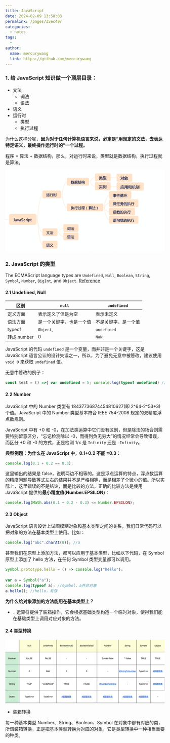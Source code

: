 ```yaml
---
title: JavaScript
date: 2024-02-09 13:58:03
permalink: /pages/35ec49/
categories:
  - notes
tags:
  -
author:
  name: mercurywang
  link: https://github.com/mercurywang
---
```


### 1. 给 JavaScript 知识做一个顶层目录：

- 文法
  - 词法
  - 语法
- 语义
- 运行时
  - 类型
  - 执行过程

为什么这样分呢，**因为对于任何计算机语言来说，必定是“用规定的文法，去表达特定语义，最终操作运行时的”一个过程。**

程序 = 算法 + 数据结构，那么，对运行时来说，类型就是数据结构，执行过程就是算法。

![](../images/js.jpg)

### 2. JavaScript 的类型

The ECMAScript language types are `Undefined`, `Null`, `Boolean`, `String`, `Symbol`, `Number`, `BigInt`, and `Object`. [Reference](https://tc39.es/ecma262/multipage/ecmascript-data-types-and-values.html#sec-ecmascript-language-types)

#### 2.1 Undefined, Null

| 区别        | `null`                   | `undefined`          |
| ----------- | ------------------------ | -------------------- |
| 定义方面    | 表示定义了但是为空       | 表示未定义           |
| 语法方面    | 是一个关键字，也是一个值 | 不是关键字，是一个值 |
| typeof      | `Object`,                | `undefined`          |
| 转成 number | 0                        | `NaN`                |

JavaScript 的代码 `undefined` 是一个变量，而并非是一个关键字，这是 JavaScript 语言公认的设计失误之一，所以，为了避免无意中被篡改，建议使用 `void 0` 来获取 `undefined` 值。

无意中篡改的例子：

```js
const test = () =>{ var undefined = 5; console.log(typeof undefined) //輸出 number }
```

#### 2.2 Number

JavaScript 中的 Number 类型有 18437736874454810627(即 2^64-2^53+3) 个值。JavaScript 中的 Number 类型基本符合 IEEE 754-2008 规定的双精度浮点数规则。

JavaScript 中有 +0 和 -0，在加法类运算中它们没有区别，但是除法的场合则需要特别留意区分，“忘记检测除以 -0，而得到负无穷大”的情况经常会导致错误，而区分 +0 和 -0 的方式，正是检测 1/x 是 `Infinity` 还是 `-Infinity`。

**典型例题：为什么在 JavaScript 中，0.1+0.2 不能 =0.3：**

```js
console.log(0.1 + 0.2 == 0.3);
```

这里输出的结果是 false，说明两边不相等的。这是浮点运算的特点，浮点数运算的精度问题导致等式左右的结果并不是严格相等，而是相差了个微小的值。所以实际上，这里错误的不是结论，而是比较的方法，正确的比较方法是使用 JavaScript 提供的**最小精度值(Number.EPSILON)**：

```js
console.log(Math.abs(0.1 + 0.2 - 0.3) <= Number.EPSILON);
```

#### 2.3 Object

JavaScript 语言设计上试图模糊对象和基本类型之间的关系，我们日常代码可以把对象的方法在基本类型上使用。比如：

```js
console.log("abc".charAt(0)); //a
```

甚至我们在原型上添加方法，都可以应用于基本类型，比如以下代码，在 Symbol 原型上添加了 hello 方法，在任何 Symbol 类型变量都可以调用。

```js
Symbol.prototype.hello = () => console.log("hello");

var a = Symbol("a");
console.log(typeof a); //symbol，a并非对象
a.hello(); //hello，有效
```

**为什么给对象添加的方法能用在基本类型上？**

- `.` 运算符提供了装箱操作，它会根据基础类型构造一个临时对象，使得我们能在基础类型上调用对应对象的方法。

#### 2.4 类型转换

![](../images/parse.jpg)

- 装箱转换

每一种基本类型 Number、String、Boolean、Symbol 在对象中都有对应的类，所谓装箱转换，正是把基本类型转换为对应的对象，它是类型转换中一种相当重要的种类。
